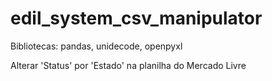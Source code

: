 # edil_system_csv_manipulator

Bibliotecas: pandas, unidecode, openpyxl

Alterar 'Status' por 'Estado' na planilha do Mercado Livre
